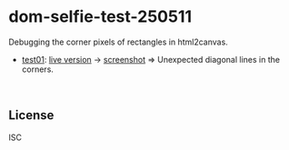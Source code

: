 ﻿
<!--#echo json="package.json" key="name" underline="=" -->
dom-selfie-test-250511
======================
<!--/#echo -->

<!--#echo json="package.json" key="description" -->
Debugging the corner pixels of rectangles in html2canvas.
<!--/#echo -->



* [test01](test01.html):
  [live version](https://mk-pmb.github.io/dom-selfie-test-250511/test01.html)
  &rarr; [screenshot](https://mk-pmb.github.io/dom-selfie-test-250511/screenshots/test01.diagonal_corner_lines.png)
  &rArr; Unexpected diagonal lines in the corners.




<!--#toc stop="scan" -->

&nbsp;


License
-------
<!--#echo json="package.json" key="license" -->
ISC
<!--/#echo -->
